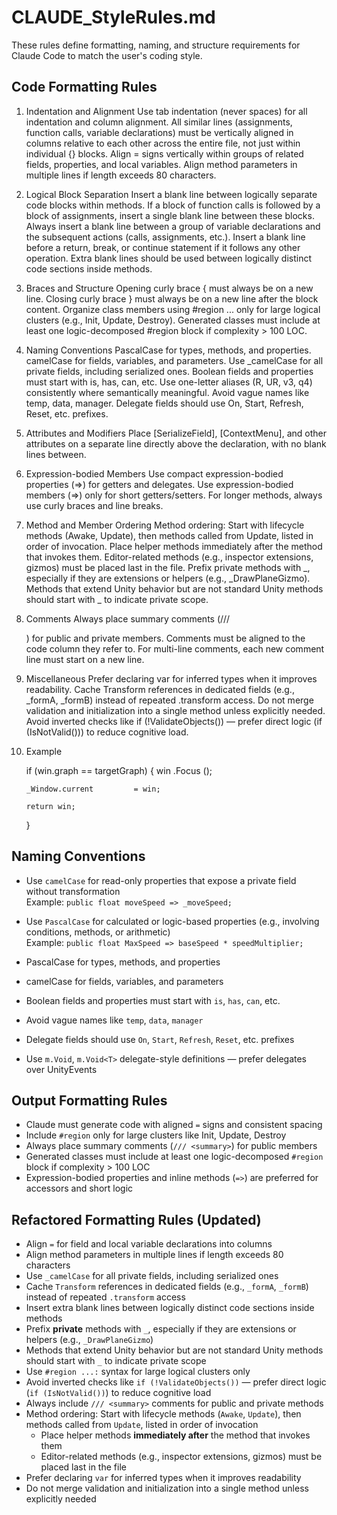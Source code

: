 # CLAUDE_StyleRules.md

These rules define formatting, naming, and structure requirements for Claude Code to match the user's coding style.

## Code Formatting Rules

1. Indentation and Alignment
	Use tab indentation (never spaces) for all indentation and column alignment.
	All similar lines (assignments, function calls, variable declarations) must be vertically aligned in columns relative to each other across the entire file, not just within individual {} blocks.
	Align = signs vertically within groups of related fields, properties, and local variables.
	Align method parameters in multiple lines if length exceeds 80 characters.

2. Logical Block Separation
	Insert a blank line between logically separate code blocks within methods.
	If a block of function calls is followed by a block of assignments, insert a single blank line between these blocks.
	Always insert a blank line between a group of variable declarations and the subsequent actions (calls, assignments, etc.).
	Insert a blank line before a return, break, or continue statement if it follows any other operation.
	Extra blank lines should be used between logically distinct code sections inside methods.

3. Braces and Structure
	Opening curly brace { must always be on a new line.
	Closing curly brace } must always be on a new line after the block content.
	Organize class members using #region ... only for large logical clusters (e.g., Init, Update, Destroy).
	Generated classes must include at least one logic-decomposed #region block if complexity > 100 LOC.

4. Naming Conventions
	PascalCase for types, methods, and properties.
	camelCase for fields, variables, and parameters.
	Use _camelCase for all private fields, including serialized ones.
	Boolean fields and properties must start with is, has, can, etc.
	Use one-letter aliases (R, UR, v3, q4) consistently where semantically meaningful.
	Avoid vague names like temp, data, manager.
	Delegate fields should use On, Start, Refresh, Reset, etc. prefixes.

5. Attributes and Modifiers
	Place [SerializeField], [ContextMenu], and other attributes on a separate line directly above the declaration, with no blank lines between.

6. Expression-bodied Members
	Use compact expression-bodied properties (=>) for getters and delegates.
	Use expression-bodied members (=>) only for short getters/setters.
	For longer methods, always use curly braces and line breaks.

7. Method and Member Ordering
	Method ordering: Start with lifecycle methods (Awake, Update), then methods called from Update, listed in order of invocation.
	Place helper methods immediately after the method that invokes them.
	Editor-related methods (e.g., inspector extensions, gizmos) must be placed last in the file.
	Prefix private methods with _, especially if they are extensions or helpers (e.g., _DrawPlaneGizmo).
	Methods that extend Unity behavior but are not standard Unity methods should start with _ to indicate private scope.

8. Comments
	Always place summary comments (/// <summary>) for public and private members.
	Comments must be aligned to the code column they refer to.
	For multi-line comments, each new comment line must start on a new line.

9. Miscellaneous
	Prefer declaring var for inferred types when it improves readability.
	Cache Transform references in dedicated fields (e.g., _formA, _formB) instead of repeated .transform access.
	Do not merge validation and initialization into a single method unless explicitly needed.
	Avoid inverted checks like if (!ValidateObjects()) — prefer direct logic (if (IsNotValid())) to reduce cognitive load.

10. Example

	if (win.graph == targetGraph)
	{
		win						.Focus						();

		_Window.current			= win;

		return win;
	}

## Naming Conventions

- Use `camelCase` for read-only properties that expose a private field without transformation  
  Example: `public float moveSpeed => _moveSpeed;`
- Use `PascalCase` for calculated or logic-based properties (e.g., involving conditions, methods, or arithmetic)  
  Example: `public float MaxSpeed => baseSpeed * speedMultiplier;`

- PascalCase for types, methods, and properties
- camelCase for fields, variables, and parameters
- Boolean fields and properties must start with `is`, `has`, `can`, etc.
- Avoid vague names like `temp`, `data`, `manager`
- Delegate fields should use `On`, `Start`, `Refresh`, `Reset`, etc. prefixes
- Use `m.Void`, `m.Void<T>` delegate-style definitions — prefer delegates over UnityEvents

## Output Formatting Rules

- Claude must generate code with aligned `=` signs and consistent spacing
- Include `#region` only for large clusters like Init, Update, Destroy
- Always place summary comments (`/// <summary>`) for public members
- Generated classes must include at least one logic-decomposed `#region` block if complexity > 100 LOC
- Expression-bodied properties and inline methods (`=>`) are preferred for accessors and short logic

## Refactored Formatting Rules (Updated)

- Align `=` for field and local variable declarations into columns
- Align method parameters in multiple lines if length exceeds 80 characters
- Use `_camelCase` for all private fields, including serialized ones
- Cache `Transform` references in dedicated fields (e.g., `_formA`, `_formB`) instead of repeated `.transform` access
- Insert extra blank lines between logically distinct code sections inside methods
- Prefix **private** methods with `_`, especially if they are extensions or helpers (e.g., `_DrawPlaneGizmo`)
- Methods that extend Unity behavior but are not standard Unity methods should start with `_` to indicate private scope
- Use `#region ...:` syntax for large logical clusters only
- Avoid inverted checks like `if (!ValidateObjects())` — prefer direct logic (`if (IsNotValid())`) to reduce cognitive load
- Always include `/// <summary>` comments for public and private methods
- Method ordering: Start with lifecycle methods (`Awake`, `Update`), then methods called from `Update`, listed in order of invocation
  - Place helper methods **immediately after** the method that invokes them
  - Editor-related methods (e.g., inspector extensions, gizmos) must be placed last in the file
- Prefer declaring `var` for inferred types when it improves readability
- Do not merge validation and initialization into a single method unless explicitly needed
